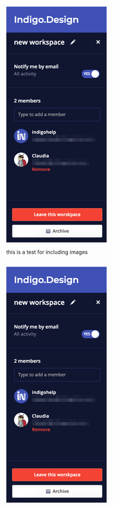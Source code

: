 
![][img-1]

this is a test for including images

<br>

<img class="responsive-img" src="../images/workspaces_4.png" srcset="../images/workspaces_4@2x.png 2x" />

[img-1]: ../images/workspaces_4.png
